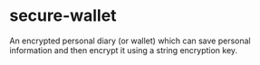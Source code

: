 # secure-wallet
An encrypted personal diary (or wallet) which can save personal information and then encrypt it using a string encryption key.
